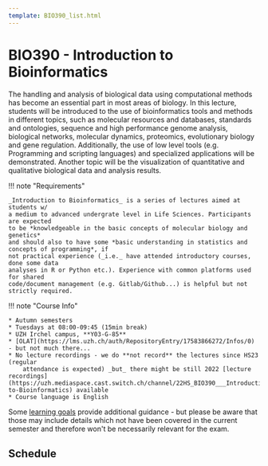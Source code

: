 ```yaml
---
template: BIO390_list.html
---
```


# BIO390 - Introduction to Bioinformatics

The handling and analysis of biological data using computational methods has become an essential part in most areas of biology. In this lecture, students will be introduced to the use of bioinformatics tools and methods in different topics, such as molecular resources and databases, standards and ontologies, sequence and high performance genome analysis, biological networks, molecular dynamics, proteomics, evolutionary biology and gene regulation. Additionally, the use of low level tools (e.g. Programming and scripting languages) and specialized applications will be demonstrated. Another topic will be the visualization of quantitative and qualitative biological data and analysis results.

!!! note "Requirements"

    _Introduction to Bioinformatics_ is a series of lectures aimed at students w/
    a medium to advanced undergrate level in Life Sciences. Participants are expected
    to be *knowledgeable in the basic concepts of molecular biology and genetics*
    and should also to have some *basic understanding in statistics and concepts of programming*, if
    not practical experience (_i.e._ have attended introductory courses, done some data
    analyses in R or Python etc.). Experience with common platforms used for shared
    code/document management (e.g. Gitlab/Github...) is helpful but not strictly required.

!!! note "Course Info"

    * Autumn semesters
    * Tuesdays at 08:00-09:45 (15min break)
    * UZH Irchel campus, **Y03-G-85**
    * [OLAT](https://lms.uzh.ch/auth/RepositoryEntry/17583866272/Infos/0) - but not much there...
    * No lecture recordings - we do **not record** the lectures since HS23 (regular
        attendance is expected) _but_ there might be still 2022 [lecture recordings](https://uzh.mediaspace.cast.switch.ch/channel/22HS_BIO390___Introduction-to-Bioinformatics) available
    * Course language is English

Some [learning goals](/UZH-BIO390/learning-goals/) provide additional guidance - but please be aware that those may include details
which not have been covered in the current semester and therefore won't be 
necessarily relevant for the exam.

## Schedule

